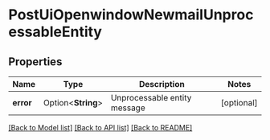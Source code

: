 # PostUiOpenwindowNewmailUnprocessableEntity

## Properties

Name | Type | Description | Notes
------------ | ------------- | ------------- | -------------
**error** | Option<**String**> | Unprocessable entity message | [optional]

[[Back to Model list]](../README.md#documentation-for-models) [[Back to API list]](../README.md#documentation-for-api-endpoints) [[Back to README]](../README.md)


